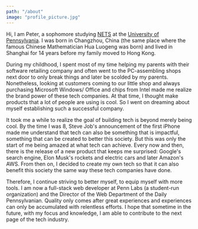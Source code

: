 ```yaml
---
path: "/about"
image: "profile_picture.jpg"
---
```

Hi, I am Peter, a sophomore studying [NETS](https://www.nets.upenn.edu/) at the [University of Pennsylvania](https://www.upenn.edu/). I was born in Changzhou, China (the same place where the famous Chinese Mathematician Hua Luogeng was born) and lived in Shanghai for 14 years before my family moved to Hong Kong.

During my childhood, I spent most of my time helping my parents with their software retailing company and often went to the PC-assembling shops next door to only break things and later be scolded by my parents. Nonetheless, looking at customers coming to our little shop and always purchasing Microsoft Windows/ Office and chips from Intel made me realize the brand power of these tech companies. At that time, I thought make products that a lot of people are using is cool. So I went on dreaming about myself establishing such a successful company.

It took me a while to realize the goal of building tech is beyond merely being cool. By the time I was 8, Steve Job's announcement of the first iPhone made me understand that tech can also be something that is impactful, something that can be created to better this society. But this was only the start of me being amazed at what tech can achieve. Every now and then, there is the release of a new product that keeps me surprised: Google's search engine, Elon Musk's rockets and electric cars and later Amazon's AWS. From then on, I decided to create my own tech so that it can also benefit this society the same way these tech companies have done.

Therefore, I continue striving to better myself, to equip myself with more tools. I am now a full-stack web developer at Penn Labs (a student-run organization) and the Director of the Web Department of the Daily Pennsylvanian. Quality only comes after great experiences and experiences can only be accumulated with relentless efforts. I hope that sometime in the future, with my focus and knowledge, I am able to contribute to the next page of the tech industry.

